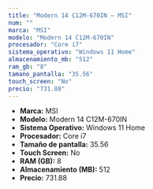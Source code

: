 ```yaml
---
title: "Modern 14 C12M-670IN — MSI"
num: ""
marca: "MSI"
modelo: "Modern 14 C12M-670IN"
procesador: "Core i7"
sistema_operativo: "Windows 11 Home"
almacenamiento_mb: "512"
ram_gb: "8"
tamano_pantalla: "35.56"
touch_screen: "No"
precio: "731.88"
---
```

<ul>
<li><strong>Marca:</strong> MSI</li>
<li><strong>Modelo:</strong> Modern 14 C12M-670IN</li>
<li><strong>Sistema Operativo:</strong> Windows 11 Home</li>
<li><strong>Procesador:</strong> Core i7 </li>
<li><strong>Tamaño de pantalla:</strong> 35.56</li>
<li><strong>Touch Screen:</strong> No</li>
<li><strong>RAM (GB):</strong> 8</li>
<li><strong>Almacenamiento (MB):</strong> 512</li>
<li><strong>Precio:</strong> 731.88</li>
</ul>